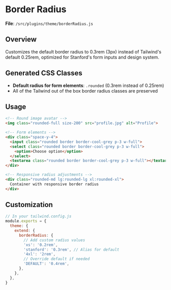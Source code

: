 # Border Radius

**File**: `/src/plugins/theme/borderRadius.js`

## Overview
Customizes the default border radius to 0.3rem (3px) instead of Tailwind's default 0.25rem, optimized for Stanford's form inputs and design system.

## Generated CSS Classes

- **Default radius for form elements**: `.rounded` (0.3rem instead of 0.25rem)
- All of the Tailwind out of the box border radius classes are preserved

## Usage

```html
<!-- Round image avatar -->
<img class="rounded-full size-200" src="profile.jpg" alt="Profile">

<!-- Form elements -->
<div class="space-y-4">
  <input class="rounded border border-cool-grey p-3 w-full">
  <select class="rounded border border-cool-grey p-3 w-full">
    <option>Choose option</option>
  </select>
  <textarea class="rounded border border-cool-grey p-3 w-full"></textarea>
</div>

<!-- Responsive radius adjustments -->
<div class="rounded-md lg:rounded-lg xl:rounded-xl">
  Container with responsive border radius
</div>
```

## Customization

```javascript
// In your tailwind.config.js
module.exports = {
  theme: {
    extend: {
      borderRadius: {
        // Add custom radius values
        'xs': '0.2rem',
        'stanford': '0.3rem', // Alias for default
        '4xl': '2rem',
        // Override default if needed
        'DEFAULT': '0.4rem',
      },
    },
  },
}
